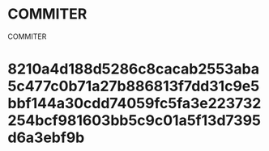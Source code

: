 # COMMITER
COMMITER






# 8210a4d188d5286c8cacab2553aba5c477c0b71a27b886813f7dd31c9e5bbf144a30cdd74059fc5fa3e223732254bcf981603bb5c9c01a5f13d7395d6a3ebf9b
